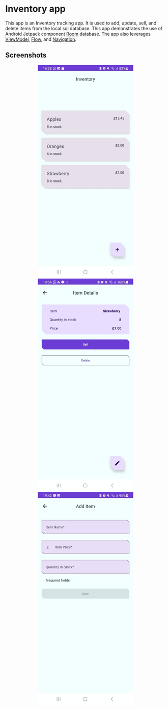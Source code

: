 Inventory app
==================================

This app is an Inventory tracking app. It is used to add, update, sell, and delete items from the local sql database.
This app demonstrates the use of Android Jetpack component [Room](https://developer.android.com/training/data-storage/room) database.
The app also leverages [ViewModel](https://developer.android.com/topic/libraries/architecture/viewmodel),
[Flow](https://developer.android.com/kotlin/flow),
and [Navigation](https://developer.android.com/topic/libraries/architecture/navigation/).

Screenshots
------------
<p align="center">
  <img src="https://github.com/collinsonindo/Inventory-App/blob/master/Screenshot.jpeg" width="300" alt="Screenshot">
  <img src="https://github.com/collinsonindo/Inventory-App/blob/master/Screenshot1.jpeg" width="300" alt="Screenshot">
  <img src="https://github.com/collinsonindo/Inventory-App/blob/master/Screenshot2.jpeg" width="300" alt="Screenshot">
</p>
